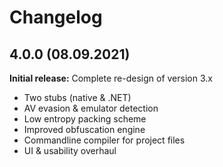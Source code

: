 # Changelog

## 4.0.0 (08.09.2021)

**Initial release:** Complete re-design of version 3.x

* Two stubs (native & .NET)
* AV evasion & emulator detection
* Low entropy packing scheme
* Improved obfuscation engine
* Commandline compiler for project files
* UI & usability overhaul